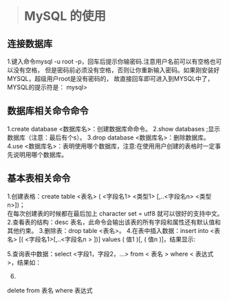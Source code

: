 ># MySQL 的使用
## 连接数据库
   1.键入命令mysql -u root -p，回车后提示你输密码.注意用户名前可以有空格也可以没有空格，
但是密码前必须没有空格，否则让你重新输入密码。如果刚安装好MYSQL，超级用户root是没有密码的，
故直接回车即可进入到MYSQL中了，MYSQL的提示符是： mysql>

## 数据库相关命令命令
   1.create database <数据库名>：创建数据库命命令。
   2.show databases ;显示数据库（注意：最后有个s）。
   3.drop database <数据库名>：删除数据库。
   4.use <数据库名>：表明使用哪个数据库，注意:在使用用户创建的表格时一定事先说明用哪个数据库。  
   
## 基本表相关命令
   1.创建表格：create table <表名> ( <字段名1> <类型1> [,..<字段名n> <类型n>])；  
     在每次创建表的时候都在最后加上 character set = utf8 就可以很好的支持中文。  
   2.查看表的结构：desc 表名，此命令会输出该表的所有字段和属性还有默认值和其他约束。
   3.删除表：drop table <表名>。
   4.在表中插入数据：insert into <表名> [( <字段名1>[,..<字段名n > ])] values ( 值1 )[, ( 值n )]，结果显示:
   
   5.查询表中数据：select <字段1，字段2，...> from < 表名 > where < 表达式 >，结果如：
   
   6.
   delete from 表名 where 表达式
